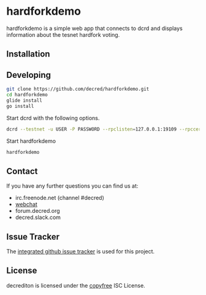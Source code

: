 # hardforkdemo

hardforkdemo is a simple web app that connects to dcrd and displays
information about the tesnet hardfork voting.

## Installation

## Developing

``` bash
git clone https://github.com/decred/hardforkdemo.git
cd hardforkdemo
glide install
go install
```

Start dcrd with the following options.  

```bash
dcrd --testnet -u USER -P PASSWORD --rpclisten=127.0.0.1:19109 --rpccert=$HOME/.dcrd/rpc.cert
```

Start hardforkdemo

```bash
hardforkdemo
```

## Contact

If you have any further questions you can find us at:

- irc.freenode.net (channel #decred)
- [webchat](https://webchat.freenode.net/?channels=decred)
- forum.decred.org
- decred.slack.com

## Issue Tracker

The
[integrated github issue tracker](https://github.com/decred/hardforkdemo/issues)
is used for this project.

## License

decrediton is licensed under the [copyfree](http://copyfree.org) ISC License.

